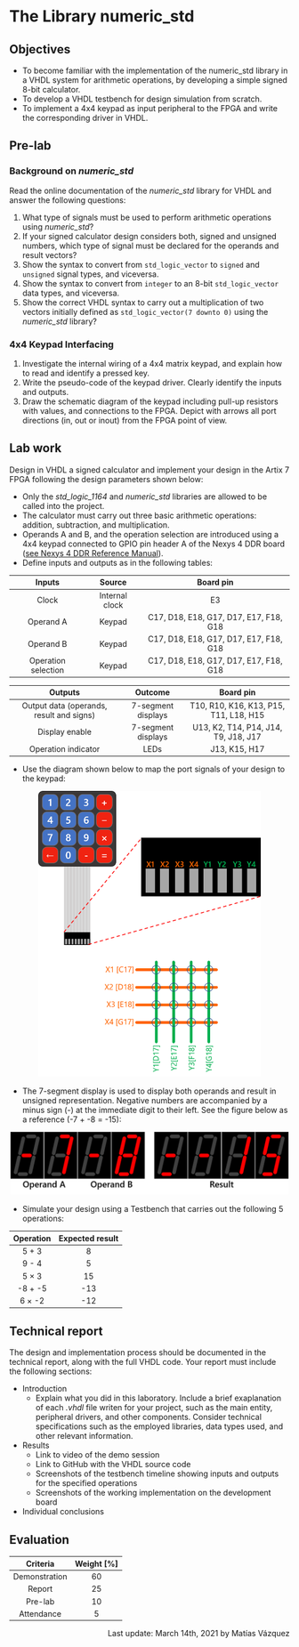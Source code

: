 # The Library numeric_std

## Objectives

* To become familiar with the implementation of the numeric_std library in a VHDL system for arithmetic operations, by developing a simple signed 8-bit calculator.
* To develop a VHDL testbench for design simulation from scratch.
* To implement a 4x4 keypad as input peripheral to the FPGA and write the corresponding driver in VHDL.

## Pre-lab

### Background on *numeric_std*

Read the online documentation of the *numeric_std* library for VHDL and answer the following questions:
  1. What type of signals must be used to perform arithmetic operations using *numeric_std*?
  2. If your signed calculator design considers both, signed and unsigned numbers, which type of signal must be declared for the operands and result vectors?
  3. Show the syntax to convert from ```std_logic_vector``` to ``signed`` and ``unsigned`` signal types, and viceversa.
  4. Show the syntax to convert from ```integer``` to an 8-bit ```std_logic_vector``` data types, and viceversa.
  5. Show the correct VHDL syntax to carry out a multiplication of two vectors initially defined as ```std_logic_vector(7 downto 0)``` using the *numeric_std* library?
  
### 4x4 Keypad Interfacing

  1. Investigate the internal wiring of a 4x4 matrix keypad, and explain how to read and identify a pressed key.
  2. Write the pseudo-code of the keypad driver. Clearly identify the inputs and outputs.
  3. Draw the schematic diagram of the keypad including pull-up resistors with values, and connections to the FPGA. Depict with arrows all port directions (in, out or inout) from the FPGA point of view. 

## Lab work

Design in VHDL a signed calculator and implement your design in the Artix 7 FPGA following the design parameters shown below:

  * Only the *std_logic_1164* and *numeric_std* libraries are allowed to be called into the project.
  * The calculator must carry out three basic arithmetic operations: addition, subtraction, and multiplication.
  * Operands A and B, and the operation selection are introduced using a 4x4 keypad connected to GPIO pin header A of the Nexys 4 DDR board ([see Nexys 4 DDR Reference Manual](https://reference.digilentinc.com/reference/programmable-logic/nexys-4-ddr/reference-manual)).
  * Define inputs and outputs as in the following tables:

<div align="center">

Inputs    | Source        | Board pin
:---:     | :---:          | :---:
Clock     | Internal clock | E3
Operand A | Keypad         | C17, D18, E18, G17, D17, E17, F18, G18 
Operand B | Keypad         | C17, D18, E18, G17, D17, E17, F18, G18 
Operation selection | Keypad | C17, D18, E18, G17, D17, E17, F18, G18 

Outputs   | Outcome       | Board pin
:---:     | :---:         | :---:
Output data (operands, result and signs) | 7-segment displays | T10, R10, K16, K13, P15, T11, L18, H15
Display enable | 7-segment displays | U13, K2, T14, P14, J14, T9, J18, J17
Operation indicator | LEDs | J13, K15, H17

</div>

  * Use the diagram shown below to map the port signals of your design to the keypad:

  <p align="center">
  <img width=400 src="img/fig02.png">
</p>

  * The 7-segment display is used to display both operands and result in unsigned representation. Negative numbers are accompanied by a minus sign (-) at the immediate digit to their left. See the figure below as a reference (-7 + -8 = -15):

<p align="center">
  <img width=500 src="img/fig01.png">
</p>

  * Simulate your design using a Testbench that carries out the following 5 operations:

<div align="center">

Operation | Expected result 
:---:     | :---:
5 + 3     | 8
9 - 4     | 5
5 × 3     | 15
-8 + -5   | -13
6 × -2    | -12

</div>

## Technical report

The design and implementation process should be documented in the technical report, along with the full VHDL code. Your report must include the following sections:

* Introduction
  * Explain what you did in this laboratory. Include a brief exaplanation of each *.vhdl* file writen for your project, such as the main entity, peripheral drivers, and other components. Consider technical specifications such as the employed libraries, data types used, and other relevant information.
* Results
  * Link to video of the demo session
  * Link to GitHub with the VHDL source code
  * Screenshots of the testbench timeline showing inputs and outputs for the specified operations
  * Screenshots of the working implementation on the development board
* Individual conclusions

## Evaluation

<div align="center">

Criteria      | Weight [%]
:-----------: | :---:
Demonstration | 60
Report        | 25
Pre-lab       | 10
Attendance    | 5

</div>

<p align="right">Last update: March 14th, 2021 by Matías Vázquez</p>